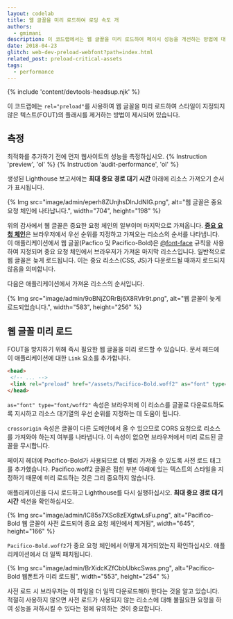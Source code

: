 ```yaml
---
layout: codelab
title: 웹 글꼴을 미리 로드하여 로딩 속도 개
authors:
  - gmimani
description: 이 코드랩에서는 웹 글꼴을 미리 로드하여 페이시 성능을 개선하는 방법에 대해 알아봅니다.
date: 2018-04-23
glitch: web-dev-preload-webfont?path=index.html
related_post: preload-critical-assets
tags:
  - performance
---
```


{% include 'content/devtools-headsup.njk' %}

이 코드랩에는 `rel="preload"`를 사용하여 웹 글꼴을 미리 로드하여 스타일이 지정되지 않은 텍스트(FOUT)의 플래시를 제거하는 방법이 제시되어 있습니다.

## 측정

최적화를 추가하기 전에 먼저 웹사이트의 성능을 측정하십시오. {% Instruction 'preview', 'ol' %} {% Instruction 'audit-performance', 'ol' %}

생성된 Lighthouse 보고서에는 **최대 중요 경로 대기 시간** 아래에 리소스 가져오기 순서가 표시됩니다.

{% Img src="image/admin/eperh8ZUnjhsDlnJdNIG.png", alt="웹 글꼴은 중요 요청 체인에 나타납니다.", width="704", height="198" %}

위의 감사에서 웹 글꼴은 중요한 요청 체인의 일부이며 마지막으로 가져옵니다. [**중요 요청 체인**](/critical-request-chains)은 브라우저에서 우선 순위를 지정하고 가져오는 리소스의 순서를 나타냅니다. 이 애플리케이션에서 웹 글꼴(Pacfico 및 Pacifico-Bold)은 [@font-face](https://developers.google.com/web/fundamentals/performance/optimizing-content-efficiency/webfont-optimization#defining_a_font_family_with_font-face) 규칙을 사용하여 지정되며 중요 요청 체인에서 브라우저가 가져온 마지막 리소스입니다. 일반적으로 웹 글꼴은 늦게 로드됩니다. 이는 중요 리소스(CSS, JS)가 다운로드될 때까지 로드되지 않음을 의미합니다.

다음은 애플리케이션에서 가져온 리소스의 순서입니다.

{% Img src="image/admin/9oBNjZORrBj6X8RVlr9t.png", alt="웹 글꼴이 늦게 로드되었습니다.", width="583", height="256" %}

## 웹 글꼴 미리 로드

FOUT을 방지하기 위해 즉시 필요한 웹 글꼴을 미리 로드할 수 있습니다. 문서 헤드에 이 애플리케이션에 대한 `Link` 요소를 추가합니다.

```html
<head>
 <!-- ... -->
 <link rel="preload" href="/assets/Pacifico-Bold.woff2" as="font" type="font/woff2" crossorigin>
</head>
```

`as="font" type="font/woff2"` 속성은 브라우저에 이 리소스를 글꼴로 다운로드하도록 지시하고 리소스 대기열의 우선 순위를 지정하는 데 도움이 됩니다.

`crossorigin` 속성은 글꼴이 다른 도메인에서 올 수 있으므로 CORS 요청으로 리소스를 가져와야 하는지 여부를 나타냅니다. 이 속성이 없으면 브라우저에서 미리 로드된 글꼴을 무시합니다.

페이지 헤더에 Pacifico-Bold가 사용되므로 더 빨리 가져올 수 있도록 사전 로드 태그를 추가했습니다. Pacifico.woff2 글꼴은 접힌 부분 아래에 있는 텍스트의 스타일을 지정하기 때문에 미리 로드하는 것은 그리 중요하지 않습니다.

애플리케이션을 다시 로드하고 Lighthouse를 다시 실행하십시오. **최대 중요 경로 대기 시간** 섹션을 확인하십시오.

{% Img src="image/admin/lC85s7XSc8zEXgtwLsFu.png", alt="Pacifico-Bold 웹 글꼴이 사전 로드되어 중요 요청 체인에서 제거됨", width="645", height="166" %}

`Pacifico-Bold.woff2`가 중요 요청 체인에서 어떻게 제거되었는지 확인하십시오. 애플리케이션에서 더 일찍 패치됩니다.

{% Img src="image/admin/BrXidcKZfCbbUbkcSwas.png", alt="Pacifico-Bold 웹폰트가 미리 로드됨", width="553", height="254" %}

사전 로드 시 브라우저는 이 파일을 더 일찍 다운로드해야 한다는 것을 알고 있습니다. 적절히 사용하지 않으면 사전 로드가 사용되지 않는 리소스에 대해 불필요한 요청을 하여 성능을 저하시킬 수 있다는 점에 유의하는 것이 중요합니다.

